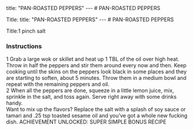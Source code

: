 <!DOCTYPE HTML PUBLIC "-//W3C//DTD HTML 4.0 Transitional//EN">
<html>
  <head>
  title: "PAN-ROASTED PEPPERS"
---
# PAN-ROASTED PEPPERS<link rel='stylesheet' href='style.css' type='text/css'><meta http-equiv="Content-Style-Stype" content="text/css">
     <meta http-equiv="Content-Type" content="text/html;charset=utf-8">
     </head><body><div class="recipe" itemscope itemtype="http://schema.org/Recipe"><div class='header'><p class="title"><span class="label">Title:</sp<!DOCTYPE HTML PUBLIC "-//W3C//DTD HTML 4.0 Transitional//EN">
<html>
  <head>
  title: "PAN-ROASTED PEPPERS"
---
# PAN-ROASTED PEPPERS<link rel='stylesheet' href='style.css' type='text/css'><meta http-equiv="Content-Style-Stype" content="text/css">
     <meta http-equiv="Content-Type" content="text/html;charset=utf-8">
     </head><body><div class="recipe" itemscope itemtype="http://schema.org/Recipe"><div class='header'><p class="title"><span class="label">Title:</spass="ing" itemprop="ingredients">1 pinch salt </li>
</ul>
</div>
<div class="instructions"><h3 class="Instructions">Instructions</h3><div itemprop="recipeInstructions"><p>1 Grab a large wok or skillet and heat up 1 TBL of the oil over high heat. Throw in half the peppers and stir them around every now and then. Keep cooking until the skins on the peppers look black in some places and they are starting to soften, about 5 minutes. Throw them in a medium bowl and repeat with the remaining peppers and oil.<br>2 When all the peppers are done, squeeze in a little lemon juice, mix, sprinkle in the salt, and toss again. Serve right away with some drinks handy.<br>Want to mix up the flavors? Replace the salt with a splash of soy sauce or tamari and .25 tsp toasted sesame oil and you’ve got a whole new fucking dish. ACHIEVEMENT UNLOCKED: SUPER SIMPLE BONUS RECIPE</p></div></div></div>

</body>
</html>